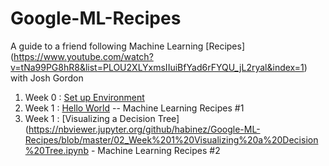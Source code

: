 # Google-ML-Recipes
A guide to a friend following Machine Learning [Recipes] (https://www.youtube.com/watch?v=tNa99PG8hR8&list=PLOU2XLYxmsIIuiBfYad6rFYQU_jL2ryal&index=1) with Josh Gordon

1. Week 0 : [Set up Environment](https://nbviewer.jupyter.org/github/habinez/Google-ML-Recipes/blob/master/00_Week%200%20Environment%20Set%20Up.ipynb)
2. Week 1 : [Hello World](https://nbviewer.jupyter.org/github/habinez/Google-ML-Recipes/blob/master/01_Week%201%20Hello%20World.ipynb) -- Machine Learning Recipes #1
3. Week 1 : [Visualizing a Decision Tree](https://nbviewer.jupyter.org/github/habinez/Google-ML-Recipes/blob/master/02_Week%201%20Visualizing%20a%20Decision%20Tree.ipynb - Machine Learning Recipes #2
